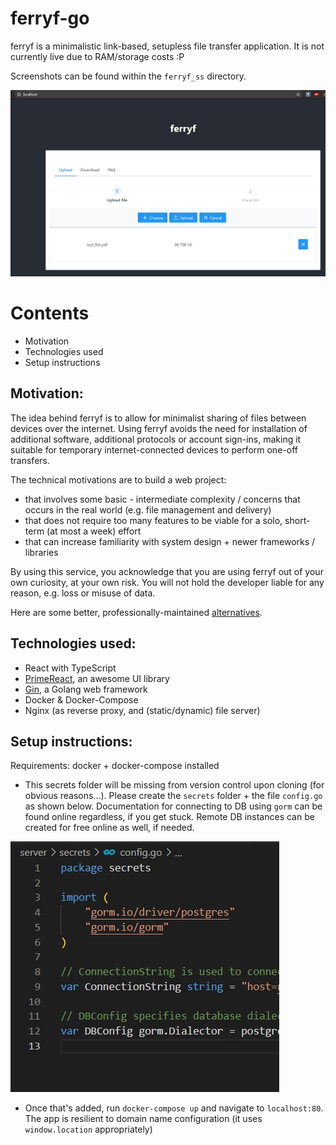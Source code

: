 # ferryf-go

ferryf is a minimalistic link-based, setupless file transfer application. It is not currently live due to RAM/storage costs :P 

Screenshots can be found within the `ferryf_ss` directory.

<img src=ferryf_ss/upload.jpg>

# Contents
- Motivation
- Technologies used
- Setup instructions

## Motivation:

The idea behind ferryf is to allow for minimalist sharing of files between devices over the internet. Using ferryf avoids the need for installation of additional software, additional protocols or account sign-ins, making it suitable for temporary internet-connected devices to perform one-off transfers.

The technical motivations are to build a web project:
- that involves some basic - intermediate complexity / concerns that occurs in the real world (e.g. file management and delivery)
- that does not require too many features to be viable for a solo, short-term (at most a week) effort
- that can increase familiarity with system design + newer frameworks / libraries

By using this service, you acknowledge that you are using ferryf out of your own curiosity, at your own risk. You will not hold the developer liable for any reason, e.g. loss or misuse of data.

Here are some better, professionally-maintained [alternatives](https://blog.bit.ai/free-file-sharing-sites/).

## Technologies used:

- React with TypeScript
- [PrimeReact](https://www.primefaces.org/primereact/), an awesome UI library
- [Gin](https://github.com/gin-gonic/gin), a Golang web framework
- Docker & Docker-Compose
- Nginx (as reverse proxy, and (static/dynamic) file server)


## Setup instructions:
Requirements: docker + docker-compose installed

- This secrets folder will be missing from version control upon cloning (for obvious reasons...). Please create the `secrets` folder + the file `config.go` as shown below. Documentation for connecting to DB using `gorm` can be found online regardless, if you get stuck. Remote DB instances can be created for free online as well, if needed.
<img src=ferryf_ss/secrets.jpg>

- Once that's added, run `docker-compose up` and navigate to `localhost:80`. The app is resilient to domain name configuration (it uses `window.location` appropriately)

